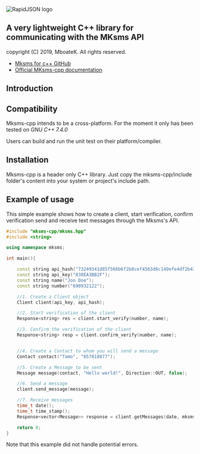![RapidJSON logo](docs/logo/mksms.png)



## A very lightweight C++ library for communicating with the MKsms API


copyright (C) 2019, MboateK. All rights reserved. 


* [Mksms for c++ GitHub](https://github.com/mksms/mksms-cpp)
* [Official MKsms-cpp documentation](https://docs.mksms.cm/api/cpp/)



## Introduction




## Compatibility

Mksms-cpp intends to be a cross-platform. For the moment it only has been tested on *GNU C++ 7.4.0*

Users can build and run the unit test on their platform/compiler.


## Installation

Mksms-cpp is a header only C++ library. Just copy the mksms-cpp/include folder's content into your system or project's include path.



## Example of usage

This simple example shows how to create a client, start verification, confirm verification send and receive text messages through the Mksms's API.

~~~~~~~~~~cpp
#include "mksms-cpp/mksms.hpp"
#include <string>

using namespace mksms;

int main(){

    const string api_hash("73249341d85f566b6f2b8cef4563d6c149efe4df2b43f21776a6c9faf7f61af9");
    const string api_key("830EA3BB2F");
    const string name("Jon Doe");
    const string number("690932122");

    //1. Create a Client object
    Client client(api_key, api_hash);

    //2. Start verification of the client
    Response<string> res = client.start_verify(number, name);

    //3. Confirm the verification of the client
    Response<string> resp = client.confirm_verify(number, name);


    //4. Create a Contact to whom you will send a message
    Contact contact("Tamo", "657818877");

    //5. Create a Message to be sent
    Message message(contact, "Hello world!", Direction::OUT, false);

    //6. Send a message
    client.send_message(message);

    //7. Receive messages
    time_t date();
    time_t time_stamp();
    Response<vector<Message>> response = client.getMessages(date, mksms::Direction::IN, false, time_stamp);

    return 0;
}

~~~~~~~~~~

Note that this example did not handle potential errors.